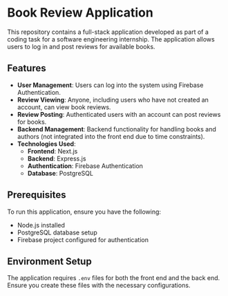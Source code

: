# Book Review Application

This repository contains a full-stack application developed as part of a coding task for a software engineering internship. The application allows users to log in and post reviews for available books.

## Features

- **User Management**: Users can log into the system using Firebase Authentication.
- **Review Viewing**: Anyone, including users who have not created an account, can view book reviews.
- **Review Posting**: Authenticated users with an account can post reviews for books.
- **Backend Management**: Backend functionality for handling books and authors (not integrated into the front end due to time constraints).
- **Technologies Used**:
  - **Frontend**: Next.js
  - **Backend**: Express.js
  - **Authentication**: Firebase Authentication
  - **Database**: PostgreSQL

## Prerequisites

To run this application, ensure you have the following:
- Node.js installed
- PostgreSQL database setup
- Firebase project configured for authentication

## Environment Setup

The application requires `.env` files for both the front end and the back end. Ensure you create these files with the necessary configurations.

